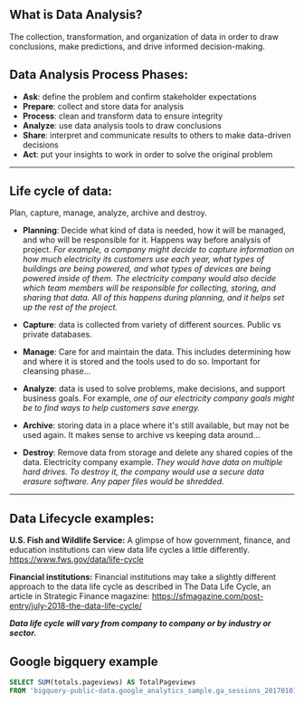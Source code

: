 ## What is Data Analysis?
The collection, transformation, and organization of data in order to draw conclusions, make predictions, and drive informed decision-making.


## Data Analysis Process Phases: 
- **Ask**: define the problem and confirm stakeholder expectations
- **Prepare**: collect and store data for analysis
- **Process**: clean and transform data to ensure integrity
- **Analyze**: use data analysis tools to draw conclusions
- **Share**: interpret and communicate results to others to make data-driven decisions
- **Act**: put your insights to work in order to solve the original problem
---

## Life cycle of data:
Plan, capture, manage, analyze, archive and destroy. 

- **Planning**: Decide what kind of data is needed, how it will be managed, and who will be responsible for it. Happens way before analysis of project. _For example, a company might decide to capture information on how much electricity its customers use each year, what types of buildings are being powered, and what types of devices are being powered inside of them. The electricity company would also decide which team members will be responsible for collecting, storing, and sharing that data. All of this happens during planning, and it helps set up the rest of the project._

- **Capture**: data is collected from variety of different sources. Public vs private databases.

- **Manage**: Care for and maintain the data. This includes determining how and where it is stored and the tools used to do so. Important for cleansing phase...

- **Analyze**: data is used to solve problems, make decisions, and support business goals. For example, _one of our electricity company goals might be to find ways to help customers save energy._

- **Archive**: storing data in a place where it's still available, but may not be used again. It makes sense to archive vs keeping data around...

- **Destroy**: Remove data from storage and delete any shared copies of the data. Electricity company example. _They would have data on multiple hard drives. To destroy it, the company would use a secure data erasure software. Any paper files would be shredded._
---

## Data Lifecycle examples:
**U.S. Fish and Wildlife Service:**
A glimpse of how government, finance, and education institutions can view data life cycles a little differently.
https://www.fws.gov/data/life-cycle

**Financial institutions:**
Financial institutions may take a slightly different approach to the data life cycle as described in The Data Life Cycle, an article in Strategic Finance magazine: https://sfmagazine.com/post-entry/july-2018-the-data-life-cycle/

***Data life cycle will vary from company to company or by industry or sector.***

## Google bigquery example

```SQL
SELECT SUM(totals.pageviews) AS TotalPageviews
FROM 'bigquery-public-data.google_analytics_sample.ga_sessions_20170101'
```

